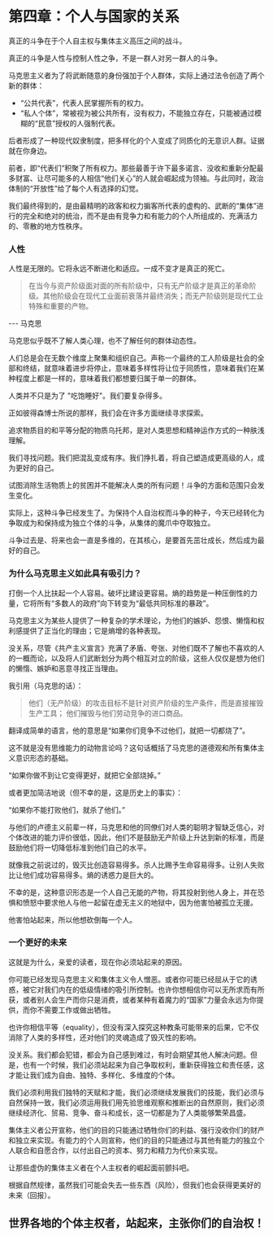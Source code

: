 #  第四章：个人与国家的关系

真正的斗争在于个人自主权与集体主义高压之间的战斗。

真正的斗争是人性与控制人性之争，不是一群人对另一群人的斗争。

马克思主义者为了将武断随意的身份强加于个人群体，实际上通过法令创造了两个新的群体：

* “公共代表”，代表人民掌握所有的权力。
* “私人个体”，常被视为被公共所有，没有权力，不能独立存在，只能被通过模糊的“民意”授权的人强制代表。

后者形成了一种现代奴隶制度，把多样化的个人变成了同质化的无意识人群。证据就在你身边。

前者，即“代表们”积聚了所有权力。那些最善于许下最多诺言、没收和重新分配最多财富、让尽可能多的人相信“他们关心”的人就会崛起成为领袖。与此同时，政治体制的“开放性”给了每个人有选择的幻觉。

我们最终得到的，是由最精明的政客和权力掮客所代表的虚构的、武断的“集体”进行的完全和绝对的统治，而不是由有竞争力和有能力的个人所组成的、充满活力的、零散的地方性秩序。


### 人性

人性是无限的。它将永远不断进化和适应。一成不变才是真正的死亡。

> 在当今与资产阶级面对面的所有阶级中，只有无产阶级才是真正的革命阶级。其他阶级会在现代工业面前衰落并最终消失；而无产阶级则是现代工业特殊和重要的产物。

--- 马克思

马克思似乎既不了解人类心理，也不了解任何的群体动态性。

人们总是会在无数个维度上聚集和组织自己。声称一个最终的工人阶级是社会的全部和终结，就意味着进步将停止，意味着多样性将让位于同质性，意味着我们在某种程度上都是一样的，意味着我们都想要归属于单一的群体。

人类并不只是为了 "吃饱睡好"。我们要复杂得多。

正如彼得森博士所说的那样，我们会在许多方面继续寻求探索。

追求物质目的和平等分配的物质乌托邦，是对人类思想和精神运作方式的一种肤浅理解。

我们寻找问题。我们把混乱变成有序。我们挣扎着，将自己塑造成更高级的人，成为更好的自己。

试图消除生活物质上的贫困并不能解决人类的所有问题！斗争的方面和范围只会发生变化。

实际上，这种斗争已经发生了。为保持个人自治权而斗争的种子，今天已经转化为争取成为和保持成为独立个体的斗争，从集体的魔爪中夺取独立。

斗争过去是、将来也会一直是多维的，在其核心，是要首先茁壮成长，然后成为最好的自己。



### 为什么马克思主义如此具有吸引力？


打倒一个人比扶起一个人容易。破坏比建设更容易。熵的趋势是一种压倒性的力量，它将所有“多数人的政府”向下转变为“最低共同标准的暴政”。

马克思主义为某些人提供了一种复杂的学术理论，为他们的嫉妒、怨恨、懒惰和权利感提供了正当化的理由；它是熵增的各种表现。

没关系，尽管《共产主义宣言》充满了矛盾、夸张、对他们既不了解也不喜欢的人的一概而论，以及将人们武断划分为两个相互对立的阶级，这些人仅仅是想为他们的懒惰、嫉妒和恶意寻找正当理由。

我引用（马克思的话）：

> 他们（无产阶级）的攻击目标不是针对资产阶级的生产条件，而是直接摧毁生产工具； 他们摧毁与他们劳动竞争的进口商品。

翻译成简单的语言，他的意思是“如果你们竞争不过他们，就把一切都烧了”。

这不就是没有思维能力的动物言论吗？这句话概括了马克思的道德观和所有集体主义意识形态的基础。

“如果你做不到让它变得更好，就把它全部烧掉。”

或者更加简洁地说（但不幸的是，这是历史上的事实）：

“如果你不能打败他们，就杀了他们。”

与他们的卢德主义前辈一样，马克思和他的同僚们对人类的聪明才智缺乏信心，对个体改进的能力评价很低，因此，他们不是鼓励无产阶级上升达到新的标准，而是鼓励他们将一切降低标准到他们自己的水平。

就像我之前说过的，毁灭比创造容易得多。杀人比赐予生命容易得多。让别人失败比让他们成功容易得多。熵的诱惑力是巨大的。

不幸的是，这种意识形态是一个人自己无能的产物，将其投射到他人身上，并在恐惧和愤怒中要求他人与他一起留在虚无主义的地狱中，因为他害怕被孤立无援。

他害怕站起来，所以他想砍倒每一个人。



### 一个更好的未来

这就是为什么，亲爱的读者，现在你必须站起来的原因。

你可能已经发现马克思主义和集体主义令人憎恶。或者你可能已经屈从于它的诱惑，被它对我们内在的低级情绪的吸引所控制。也许你想相信你可以无所求而有所获，或者别人会生产而你只是消费，或者某种有着魔力的“国家”力量会永远为你提供，而你不需要工作或做出牺牲。

也许你相信平等（equality），但没有深入探究这种教条可能带来的后果，它不仅消除了人类的多样性，还对他们的灵魂造成了毁灭性的影响。

没关系。我们都会犯错，都会为自己感到难过，有时会期望其他人解决问题。但是，也有一个时候，我们必须站起来为自己争取权利，重新获得独立和责任感，这才能让我们成为自由、独特、多样化、多维度的个体。

我们必须利用我们独特的天赋和才能，我们必须继续发展我们的技能，我们必须与自然保持一致，我们必须运用我们用先验思维观察和推断出的自然原则，我们必须继续经济化、贸易、竞争、奋斗和成长，这一切都是为了人类能够繁荣昌盛。

集体主义者公开宣称，他们的目的只能通过牺牲你们的利益、强行没收你们的财产和独立来实现。有能力的个人则宣称，他们的目的只能通过与其他有能力的独立个人联合和自愿合作，以付出自己的资本、努力和精力为代价来实现。

让那些虚伪的集体主义者在个人主权者的崛起面前颤抖吧。

根据自然规律，虽然我们可能会失去一些东西（风险），但我们也会获得更美好的未来（回报）。



## 世界各地的个体主权者，站起来，主张你们的自治权！
